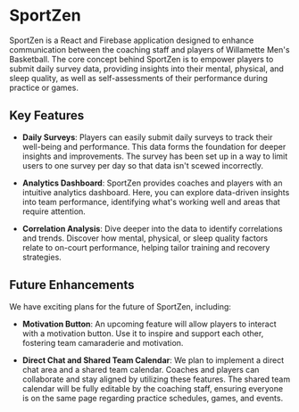 # SportZen

SportZen is a React and Firebase application designed to enhance communication between the coaching staff and players of Willamette Men's Basketball. The core concept behind SportZen is to empower players to submit daily survey data, providing insights into their mental, physical, and sleep quality, as well as self-assessments of their performance during practice or games.

## Key Features

- **Daily Surveys**: Players can easily submit daily surveys to track their well-being and performance. This data forms the foundation for deeper insights and improvements. The survey has been set up in a way to limit users to one survey per day so that data isn't scewed incorrectly.

- **Analytics Dashboard**: SportZen provides coaches and players with an intuitive analytics dashboard. Here, you can explore data-driven insights into team performance, identifying what's working well and areas that require attention.

- **Correlation Analysis**: Dive deeper into the data to identify correlations and trends. Discover how mental, physical, or sleep quality factors relate to on-court performance, helping tailor training and recovery strategies.

## Future Enhancements

We have exciting plans for the future of SportZen, including:

- **Motivation Button**: An upcoming feature will allow players to interact with a motivation button. Use it to inspire and support each other, fostering team camaraderie and motivation.

- **Direct Chat and Shared Team Calendar**: We plan to implement a direct chat area and a shared team calendar. Coaches and players can collaborate and stay aligned by utilizing these features. The shared team calendar will be fully editable by the coaching staff, ensuring everyone is on the same page regarding practice schedules, games, and events.
